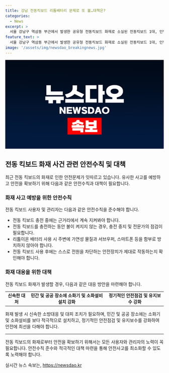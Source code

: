 ```yaml
---
title: 강남 전동킥보드 리튬배터리 문제로 또 불…대책은?
categories:
  - News
excerpt: >
  서울 강남구 역삼동 부근에서 발생한 공유형 전동킥보드 화재로 소실된 전동킥보드 1대, 인명 피해는 없었으며, 리튬이온 배터리셀에서 화재가 발생한 것으로 파악됐다. 최근 리튬 배터리 화재 사고가 잇따르고 있는 가운데, 정확한 화재 원인을 분석 중이라고 소방 당국은 밝혔다. (총 147자)
feature_text: >
  서울 강남구 역삼동 부근에서 발생한 공유형 전동킥보드 화재로 소실된 전동킥보드 1대, 인명 피해는 없었으며, 리튬이온 배터리셀에서 화재가 발생한 것으로 파악됐다. 최근 리튬 배터리 화재 사고가 잇따르고 있는 가운데, 정확한 화재 원인을 분석 중이라고 소방 당국은 밝혔다. (총 147자)
image: '/assets/img/newsdao_breakingnews.jpg'
---
```


<p><img src="/assets/img/newsdao_breakingnews.jpg" alt="flaretime 속보" /></p>

<h2 data-ke-size="size26">전동 킥보드 화재 사건 관련 안전수칙 및 대책</h2>

<p data-ke-size="size16">최근 전동 킥보드의 화재로 인한 안전문제가 잇따르고 있습니다. 유사한 사고를 예방하고 안전을 확보하기 위해 다음과 같은 안전수칙과 대책이 필요합니다.</p>

<h3>화재 사고 예방을 위한 안전수칙</h3>

<p data-ke-size="size16">전동 킥보드 사용자 및 관리자는 다음과 같은 안전수칙을 준수해야 합니다.</p>

<ul>
  <li>전동 킥보드 충전 중에는 근거리에서 계속 지켜봐야 합니다.</li>
  <li>전동 킥보드를 충전하는 동안 불이 켜지지 않는 경우, 충전 중지 및 전문가의 점검이 필요합니다.</li>
  <li>리튬이온 배터리 사용 시 주변에 가연성 물질과 서브우퍼, 스마트폰 등을 함부로 방치하지 않아야 합니다.</li>
  <li>전동 킥보드 사용 후에는 스스로 전원을 차단하는 안전장치가 제대로 작동하는지 확인해야 합니다.</li>
</ul>

<h3>화재 대응을 위한 대책</h3>

<p data-ke-size="size16">전동 킥보드 화재가 발생할 경우, 다음과 같은 대응 방안을 마련해야 합니다.</p>

<table>
  <tr>
    <td style="text-align: center; height: 17px;"><b>신속한 대처</b></td>
    <td style="text-align: center; height: 17px;"><b>민간 및 공공 장소에 소화기 및 소화설비 설치 강화</b></td>
    <td style="text-align: center; height: 17px;"><b>정기적인 안전점검 및 유지보수 강화</b></td>
  </tr>
</table>

<p data-ke-size="size16">화재 발생 시 신속한 소방대응 및 대피 조치가 필요하며, 민간 및 공공 장소에는 소화기 및 소화설비를 보다 적극적으로 설치하고, 정기적인 안전점검 및 유지보수를 강화하여 안전에 최선을 다해야 합니다.</p>

<hr>

<p data-ke-size="size16">전동 킥보드의 화재로부터 안전을 확보하기 위해서는 모든 사용자와 관리자의 노력이 꼭 필요합니다. 안전수칙 준수와 적극적인 대책 마련을 통해 안전사고를 최소화할 수 있도록 노력해야 합니다.</p>
실시간 뉴스 속보는, <a href="https://newsdao.kr" rel="dofollow">https://newsdao.kr</a>


